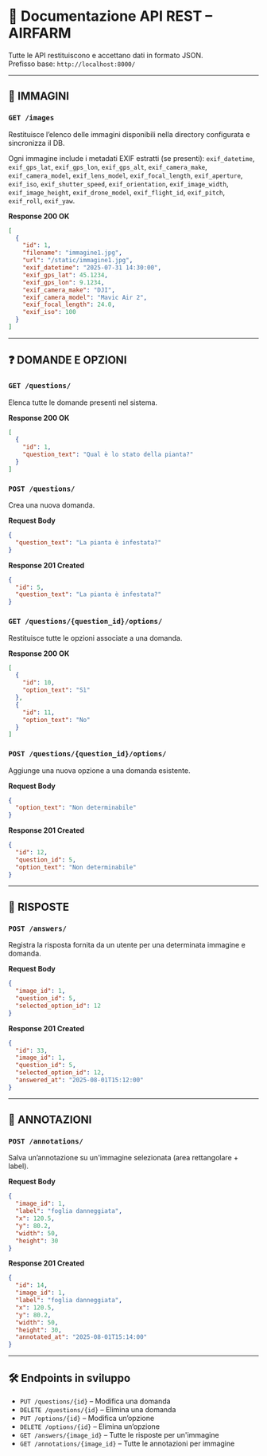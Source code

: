 # 📘 Documentazione API REST – AIRFARM

Tutte le API restituiscono e accettano dati in formato JSON.  
Prefisso base: `http://localhost:8000/`

---

## 📁 IMMAGINI

### `GET /images`
Restituisce l’elenco delle immagini disponibili nella directory configurata e sincronizza il DB.

Ogni immagine include i metadati EXIF estratti (se presenti): `exif_datetime`, `exif_gps_lat`, `exif_gps_lon`, `exif_gps_alt`,
`exif_camera_make`, `exif_camera_model`, `exif_lens_model`, `exif_focal_length`, `exif_aperture`, `exif_iso`,
`exif_shutter_speed`, `exif_orientation`, `exif_image_width`, `exif_image_height`, `exif_drone_model`, `exif_flight_id`,
`exif_pitch`, `exif_roll`, `exif_yaw`.

**Response 200 OK**
```json
[
  {
    "id": 1,
    "filename": "immagine1.jpg",
    "url": "/static/immagine1.jpg",
    "exif_datetime": "2025-07-31 14:30:00",
    "exif_gps_lat": 45.1234,
    "exif_gps_lon": 9.1234,
    "exif_camera_make": "DJI",
    "exif_camera_model": "Mavic Air 2",
    "exif_focal_length": 24.0,
    "exif_iso": 100
  }
]
```

---

## ❓ DOMANDE E OPZIONI

### `GET /questions/`
Elenca tutte le domande presenti nel sistema.

**Response 200 OK**
```json
[
  {
    "id": 1,
    "question_text": "Qual è lo stato della pianta?"
  }
]
```

### `POST /questions/`
Crea una nuova domanda.

**Request Body**
```json
{
  "question_text": "La pianta è infestata?"
}
```

**Response 201 Created**
```json
{
  "id": 5,
  "question_text": "La pianta è infestata?"
}
```

### `GET /questions/{question_id}/options/`
Restituisce tutte le opzioni associate a una domanda.

**Response 200 OK**
```json
[
  {
    "id": 10,
    "option_text": "Sì"
  },
  {
    "id": 11,
    "option_text": "No"
  }
]
```

### `POST /questions/{question_id}/options/`
Aggiunge una nuova opzione a una domanda esistente.

**Request Body**
```json
{
  "option_text": "Non determinabile"
}
```

**Response 201 Created**
```json
{
  "id": 12,
  "question_id": 5,
  "option_text": "Non determinabile"
}
```

---

## 📝 RISPOSTE

### `POST /answers/`
Registra la risposta fornita da un utente per una determinata immagine e domanda.

**Request Body**
```json
{
  "image_id": 1,
  "question_id": 5,
  "selected_option_id": 12
}
```

**Response 201 Created**
```json
{
  "id": 33,
  "image_id": 1,
  "question_id": 5,
  "selected_option_id": 12,
  "answered_at": "2025-08-01T15:12:00"
}
```

---

## 🎯 ANNOTAZIONI

### `POST /annotations/`
Salva un’annotazione su un'immagine selezionata (area rettangolare + label).

**Request Body**
```json
{
  "image_id": 1,
  "label": "foglia danneggiata",
  "x": 120.5,
  "y": 80.2,
  "width": 50,
  "height": 30
}
```

**Response 201 Created**
```json
{
  "id": 14,
  "image_id": 1,
  "label": "foglia danneggiata",
  "x": 120.5,
  "y": 80.2,
  "width": 50,
  "height": 30,
  "annotated_at": "2025-08-01T15:14:00"
}
```

---

## 🛠️ Endpoints in sviluppo

- `PUT /questions/{id}` – Modifica una domanda
- `DELETE /questions/{id}` – Elimina una domanda
- `PUT /options/{id}` – Modifica un’opzione
- `DELETE /options/{id}` – Elimina un’opzione
- `GET /answers/{image_id}` – Tutte le risposte per un'immagine
- `GET /annotations/{image_id}` – Tutte le annotazioni per immagine